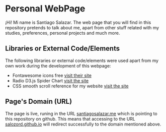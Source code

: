 # Personal WebPage
¡Hi! Mi name is Santiago Salazar. The web page that you will find in this repository pretends to talk about me, apart from other stuff related with my studies, preferences, personal projects and much more.

## Libraries or External Code/Elements
The following libraries or external code/elements were used apart from my own work during the development of this webpage:
* Fontawesome icons free [visit their site](https://fontawesome.com/)
* Radio D3.js Spider Chart [visit the site](http://bl.ocks.org/nbremer/21746a9668ffdf6d8242)
* CSS smooth scroll reference for my website [visit the site](https://css-tricks.com/sticky-smooth-active-nav/)

## Page's Domain (URL)
The page is live, runing in the URL [santiagosalazar.me](https://santiagosalazar.me) which is pointing to this repository on github. This means that accessing to the URL [salozord.github.io](https://salozord.github.io) will redirect successfully to the domain mentioned above. 
